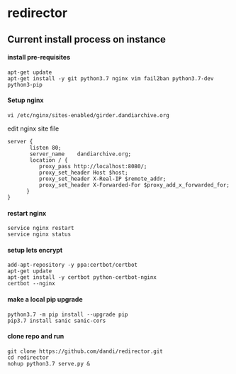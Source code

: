 # redirector

## Current install process on instance

#### install pre-requisites

```
apt-get update
apt-get install -y git python3.7 nginx vim fail2ban python3.7-dev python3-pip
```

#### Setup nginx
```
vi /etc/nginx/sites-enabled/girder.dandiarchive.org
```
edit nginx site file
```
server {
       listen 80;
       server_name    dandiarchive.org;
       location / {
          proxy_pass http://localhost:8080/;
          proxy_set_header Host $host;
          proxy_set_header X-Real-IP $remote_addr;
          proxy_set_header X-Forwarded-For $proxy_add_x_forwarded_for;
      }
}
```

#### restart nginx
```
service nginx restart
service nginx status
```

#### setup lets encrypt
```
add-apt-repository -y ppa:certbot/certbot
apt-get update
apt-get install -y certbot python-certbot-nginx
certbot --nginx
```

#### make a local pip upgrade
```
python3.7 -m pip install --upgrade pip
pip3.7 install sanic sanic-cors
```

#### clone repo and run
```
git clone https://github.com/dandi/redirector.git
cd redirector
nohup python3.7 serve.py &
```

